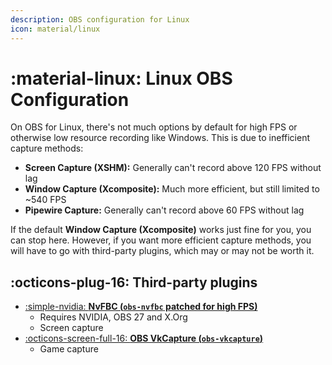 ```yaml
---
description: OBS configuration for Linux
icon: material/linux
---
```


# :material-linux: Linux OBS Configuration

On OBS for Linux, there's not much options by default for high FPS or otherwise low resource recording like Windows. This is due to inefficient capture methods:

- **Screen Capture (XSHM):** Generally can't record above 120 FPS without lag
- **Window Capture (Xcomposite):** Much more efficient, but still limited to ~540 FPS
- **Pipewire Capture:** Generally can't record above 60 FPS without lag

If the default **Window Capture (Xcomposite)** works just fine for you, you can stop here. However, if you want more efficient capture methods, you will have to go with third-party plugins, which may or may not be worth it.

## :octicons-plug-16: Third-party plugins

- [:simple-nvidia: **NvFBC (`obs-nvfbc` patched for high FPS)**](/video-and-renders/obs/linux/nvfbc/)
    - Requires NVIDIA, OBS 27 and X.Org
    - Screen capture
- [:octicons-screen-full-16: **OBS VkCapture (`obs-vkcapture`)**](/video-and-renders/obs/linux/obs-vkcapture/)
    - Game capture